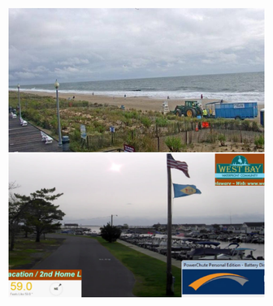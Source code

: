 ![AJJAIDAVE-StoryAuthorEngine-](https://github.com/StateDocuments/Delaware/blob/master/1223053528.jpg)
![AJJAIDAVE-StoryAuthorEngine-](https://github.com/StateDocuments/Delaware/blob/master/1500688742.jpg)
